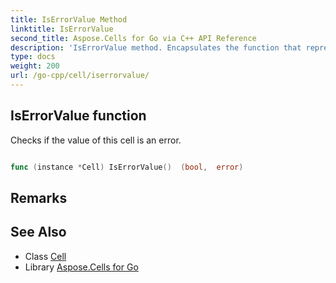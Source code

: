 ```yaml
---
title: IsErrorValue Method 
linktitle: IsErrorValue
second_title: Aspose.Cells for Go via C++ API Reference
description: 'IsErrorValue method. Encapsulates the function that represents iserrorvalue in Go.'
type: docs
weight: 200
url: /go-cpp/cell/iserrorvalue/
---
```


## IsErrorValue function

Checks if the value of this cell is an error.

```go

func (instance *Cell) IsErrorValue()  (bool,  error) 

```

## Remarks


## See Also

* Class [Cell](../)
* Library [Aspose.Cells for Go](../../)
